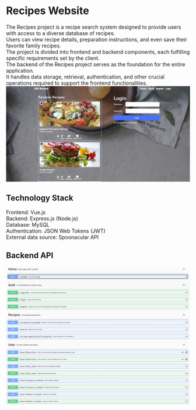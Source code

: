 # Recipes Website
The Recipes project is a recipe search system designed to provide users with access to a diverse database of recipes. <br>Users can view recipe details, preparation instructions, and even save their favorite family recipes. <br>The project is divided into frontend and backend components, each fulfilling specific requirements set by the client.<br>
The backend of the Recipes project serves as the foundation for the entire application.<br> It handles data storage, retrieval, authentication, and other crucial operations required to support the frontend functionalities.
![homepage-img](images/homepage-img.jpg "homepage-img")<br>

## Technology Stack
Frontend: Vue.js<br>
Backend: Express.js (Node.js)<br>
Database: MySQL<br>
Authentication: JSON Web Tokens (JWT)<br>
External data source: Spoonacular API<br>

## Backend API
![api-img](images/api-img.jpg "api-img")<br>
